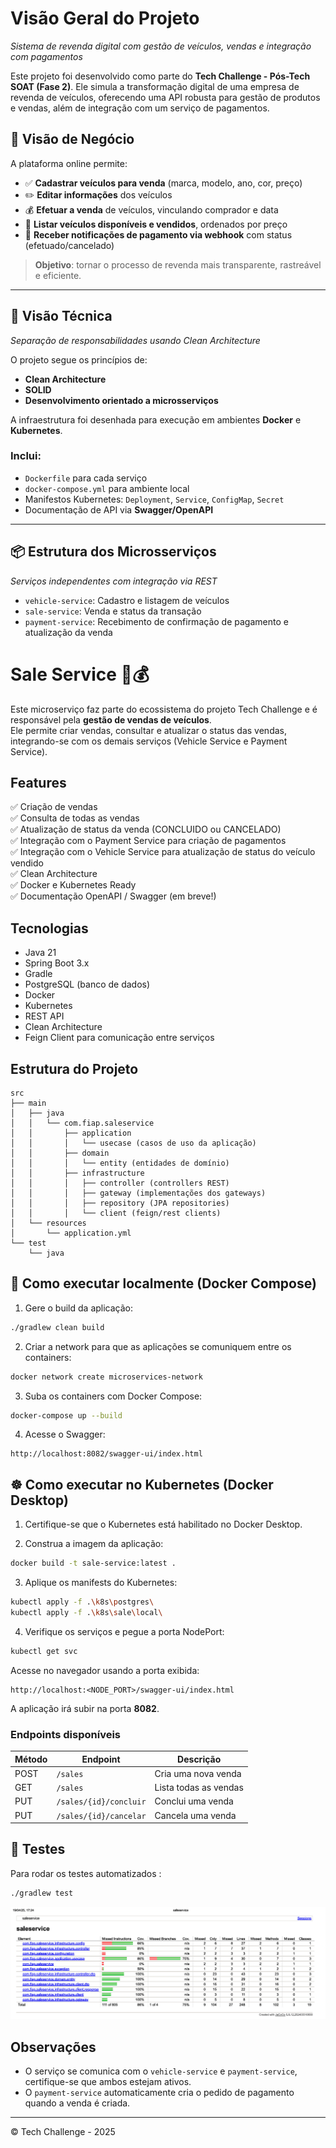# Visão Geral do Projeto


*Sistema de revenda digital com gestão de veículos, vendas e integração com pagamentos*

Este projeto foi desenvolvido como parte do **Tech Challenge - Pós-Tech SOAT (Fase 2)**. Ele simula a transformação digital de uma empresa de revenda de veículos, oferecendo uma API robusta para gestão de produtos e vendas, além de integração com um serviço de pagamentos.

## 🎯 Visão de Negócio

A plataforma online permite:

- ✅ **Cadastrar veículos para venda** (marca, modelo, ano, cor, preço)
- ✏️ **Editar informações** dos veículos
- 💰 **Efetuar a venda** de veículos, vinculando comprador e data
- 📃 **Listar veículos disponíveis e vendidos**, ordenados por preço
- 🔄 **Receber notificações de pagamento via webhook** com status (efetuado/cancelado)

> **Objetivo**: tornar o processo de revenda mais transparente, rastreável e eficiente.

---

## 🧱 Visão Técnica

*Separação de responsabilidades usando Clean Architecture*

O projeto segue os princípios de:
- **Clean Architecture**
- **SOLID**
- **Desenvolvimento orientado a microsserviços**

A infraestrutura foi desenhada para execução em ambientes **Docker** e **Kubernetes**.

### Inclui:
- `Dockerfile` para cada serviço
- `docker-compose.yml` para ambiente local
- Manifestos Kubernetes: `Deployment`, `Service`, `ConfigMap`, `Secret`
- Documentação de API via **Swagger/OpenAPI**

---

## 📦 Estrutura dos Microsserviços

*Serviços independentes com integração via REST*

- `vehicle-service`: Cadastro e listagem de veículos
- `sale-service`: Venda e status da transação
- `payment-service`: Recebimento de confirmação de pagamento e atualização da venda





# Sale Service 🚗💰

Este microserviço faz parte do ecossistema do projeto Tech Challenge e é responsável pela **gestão de vendas de veículos**.  
Ele permite criar vendas, consultar e atualizar o status das vendas, integrando-se com os demais serviços (Vehicle Service e Payment Service).

## Features

✅ Criação de vendas  
✅ Consulta de todas as vendas  
✅ Atualização de status da venda (CONCLUIDO ou CANCELADO)  
✅ Integração com o Payment Service para criação de pagamentos  
✅ Integração com o Vehicle Service para atualização de status do veículo vendido  
✅ Clean Architecture  
✅ Docker e Kubernetes Ready  
✅ Documentação OpenAPI / Swagger (em breve!)

## Tecnologias

- Java 21
- Spring Boot 3.x
- Gradle
- PostgreSQL (banco de dados)
- Docker
- Kubernetes
- REST API
- Clean Architecture
- Feign Client para comunicação entre serviços

## Estrutura do Projeto

```
src
├── main
│   ├── java
│   │   └── com.fiap.saleservice
│   │       ├── application
│   │       │   └── usecase (casos de uso da aplicação)
│   │       ├── domain
│   │       │   └── entity (entidades de domínio)
│   │       ├── infrastructure
│   │       │   ├── controller (controllers REST)
│   │       │   ├── gateway (implementações dos gateways)
│   │       │   ├── repository (JPA repositories)
│   │       │   └── client (feign/rest clients)
│   └── resources
│       └── application.yml
└── test
    └── java
```

## 🚀 Como executar localmente (Docker Compose)

1. Gere o build da aplicação:

```bash
./gradlew clean build
```

2. Criar a network para que as aplicações se comuniquem entre os containers:


```bash
docker network create microservices-network
```

3. Suba os containers com Docker Compose:

```bash
docker-compose up --build
```

4. Acesse o Swagger:

```
http://localhost:8082/swagger-ui/index.html
```

## ☸️ Como executar no Kubernetes (Docker Desktop)

1. Certifique-se que o Kubernetes está habilitado no Docker Desktop.

2. Construa a imagem da aplicação:

```bash
docker build -t sale-service:latest .
```

3. Aplique os manifests do Kubernetes:

```bash
kubectl apply -f .\k8s\postgres\
kubectl apply -f .\k8s\sale\local\
```

4. Verifique os serviços e pegue a porta NodePort:

```bash
kubectl get svc
```

Acesse no navegador usando a porta exibida:

```
http://localhost:<NODE_PORT>/swagger-ui/index.html
```

A aplicação irá subir na porta **8082**.

### Endpoints disponíveis

| Método | Endpoint                       | Descrição                          |
|--------|--------------------------------|-----------------------------------|
| POST   | `/sales`                       | Cria uma nova venda               |
| GET    | `/sales`                       | Lista todas as vendas             |
| PUT    | `/sales/{id}/concluir`         | Conclui uma venda                 |
| PUT    | `/sales/{id}/cancelar`         | Cancela uma venda                 |


## 🧪 Testes

Para rodar os testes automatizados :

```bash
./gradlew test
```
![Cobertura de Testes](images/Cobertura%20de%20Testes%20-%20sale-service.png)

## Observações

- O serviço se comunica com o `vehicle-service` e `payment-service`, certifique-se que ambos estejam ativos.
- O `payment-service` automaticamente cria o pedido de pagamento quando a venda é criada.

---

© Tech Challenge - 2025
